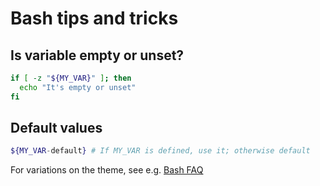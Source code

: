 # Bash tips and tricks

## Is variable empty or unset?

```bash
if [ -z "${MY_VAR}" ]; then
  echo "It's empty or unset"
fi
```

## Default values
```bash
${MY_VAR-default} # If MY_VAR is defined, use it; otherwise default
```
For variations on the theme, see e.g. [Bash FAQ](http://mywiki.wooledge.org/BashFAQ/073)